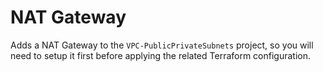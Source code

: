 # NAT Gateway

Adds a NAT Gateway to the `VPC-PublicPrivateSubnets` project, so you will need to
setup it first before applying the related Terraform configuration.
